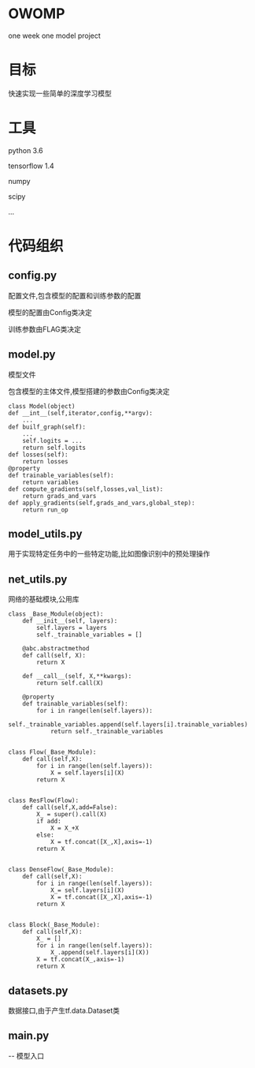 # OWOMP
one week one model project

# 目标
快速实现一些简单的深度学习模型

# 工具
python 3.6

tensorflow 1.4

numpy

scipy

...

# 代码组织
## config.py
配置文件,包含模型的配置和训练参数的配置

模型的配置由Config类决定

训练参数由FLAG类决定

## model.py
模型文件

包含模型的主体文件,模型搭建的参数由Config类决定
```
class Model(object)
def __int__(self,iterator,config,**argv):
	...
def builf_graph(self):
	...
	self.logits = ...
	return self.logits
def losses(self):
	return losses
@property
def trainable_variables(self):
	return variables
def compute_gradients(self,losses,val_list):
	return grads_and_vars
def apply_gradients(self,grads_and_vars,global_step):
	return run_op
```

## model_utils.py
用于实现特定任务中的一些特定功能,比如图像识别中的预处理操作


## net_utils.py
网络的基础模块,公用库

```
class _Base_Module(object):
    def __init__(self, layers):
        self.layers = layers
        self._trainable_variables = []

    @abc.abstractmethod
    def call(self, X):
        return X

    def __call__(self, X,**kwargs):
        return self.call(X)

    @property
    def trainable_variables(self):
        for i in range(len(self.layers)):
            self._trainable_variables.append(self.layers[i].trainable_variables)
            return self._trainable_variables


class Flow(_Base_Module):
    def call(self,X):
        for i in range(len(self.layers)):
            X = self.layers[i](X)
        return X


class ResFlow(Flow):
    def call(self,X,add=False):
        X_ = super().call(X)
        if add:
            X = X_+X
        else:
            X = tf.concat([X_,X],axis=-1)
        return X


class DenseFlow(_Base_Module):
    def call(self,X):
        for i in range(len(self.layers)):
            X_= self.layers[i](X)
            X = tf.concat([X_,X],axis=-1)
        return X


class Block(_Base_Module):
    def call(self,X):
        X_ = []
        for i in range(len(self.layers)):
            X_.append(self.layers[i](X))
        X = tf.concat(X_,axis=-1)
        return X
```

## datasets.py
数据接口,由于产生tf.data.Dataset类

## __main__.py
-- 模型入口
